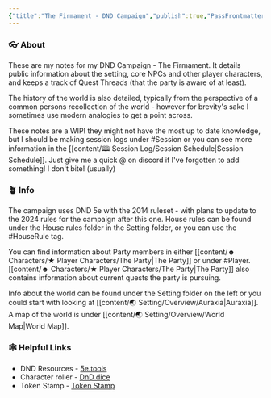 ```yaml
---
{"title":"The Firmament - DND Campaign","publish":true,"PassFrontmatter":true}
---
```


###  👓 About

These are my notes for my DND Campaign - The Firmament. It details public information about the setting, core NPCs and other player characters, and keeps a track of Quest Threads (that the party is aware of at least). 

The history of the world is also detailed, typically from the perspective of a common persons recollection of the world - however for brevity's sake I sometimes use modern analogies to get a point across. 

These notes are a WIP! they might not have the most up to date knowledge, but I should be making session logs under #Session or you can see more information in the [[content/🕮 Session Log/Session Schedule\|Session Schedule]]. Just give me a quick @ on discord if I've forgotten to add something! I don't bite! (usually)
###  🪴 Info

The campaign uses DND 5e with the 2014 ruleset - with plans to update to the 2024 rules for the campaign after this one. House rules can be found under the House rules folder in the Setting folder, or you can use the #HouseRule tag. 

You can find information about Party members in either [[content/☻ Characters/★ Player Characters/The Party\|The Party]] or under #Player. [[content/☻ Characters/★ Player Characters/The Party\|The Party]] also contains information about current quests the party is pursuing. 

Info about the world can be found under the Setting folder on the left or you could start with looking at [[content/🌏︎ Setting/Overview/Auraxia\|Auraxia]]. A map of the world is under [[content/🌏︎ Setting/Overview/World Map\|World Map]].
### 🕸️ Helpful Links

- DND Resources - [5e.tools](https://5e.tools/ "https://5e.tools/")
- Character roller - [DnD dice](https://rgbstudios.org/projects/dnd-dice/character-roller?r=)
- Token Stamp - [Token Stamp](https://rolladvantage.com/tokenstamp/)

